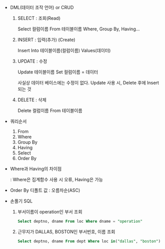 * DML(데이터 조작 언어) or CRUD
	1. SELECT : 조회(Read)

		Select 컬럼이름 From 테이블이름
	Where, Group By, Having...
	
	2. INSERT : 입력(추가) (Create)
		
		Insert Into 테이블이름(컬럼이름) Values(데이터)
	3. UPDATE : 수정
	
		Update 테이블이름 Set 컬럼이름 = 데이터
	
		사실상 데이터 베이스에는 수정이 없다.
	Update 사용 시, Delete 후에 Insert 되는 것
	4. DELETE : 삭제

		Delete 컬럼이름 From 테이블이름
* 쿼리순서
	1. From 
	2. Where 
	3. Group By 
	4. Having 
	5. Select 
	6. Order By

* Where과 Having의 차이점

	: Where은 집계함수 사용 시 오류, Having은 가능
* Order By 디폴트 값 : 오름차순(ASC)

* 손풀기 SQL
	1. 부서이름이 operation인 부서 조회
		```sql
		Select deptno, dname From loc Where dname = "operation"
		```
	2. 근무지가 DALLAS, BOSTON인 부서번호, 이름 조회
		```SQL
		Select deptno, dname From dept Where loc in("dallas", "boston")
		```
